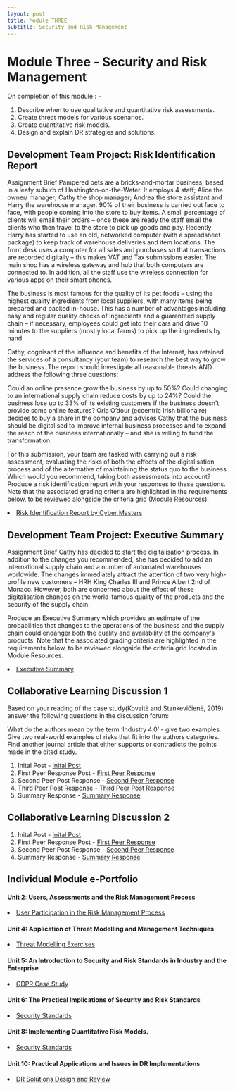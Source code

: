 ```yaml
---
layout: post
title: Module THREE
subtitle: Security and Risk Management
---
```

<h1>Module Three  - Security and Risk Management</h1>

On completion of this module : - 
<ol>
<li>Describe when to use qualitative and quantitative risk assessments.</li>
<li>Create threat models for various scenarios.</li>
<li>Create quantitative risk models.</li>
<li>Design and explain DR strategies and solutions.</li>
</ol>


## Development Team Project: Risk Identification Report
Assignment Brief
Pampered pets are a bricks-and-mortar business, based in a leafy suburb of Hashington-on-the-Water. It employs 4 staff; Alice the owner/ manager; Cathy the shop manager; Andrea the store assistant and Harry the warehouse manager. 90% of their business is carried out face to face, with people coming into the store to buy items. A small percentage of clients will email their orders – once these are ready the staff email the clients who then travel to the store to pick up goods and pay. Recently Harry has started to use an old, networked computer (with a spreadsheet package) to keep track of warehouse deliveries and item locations. The front desk uses a computer for all sales and purchases so that transactions are recorded digitally – this makes VAT and Tax submissions easier. The main shop has a wireless gateway and hub that both computers are connected to. In addition, all the staff use the wireless connection for various apps on their smart phones.

The business is most famous for the quality of its pet foods – using the highest quality ingredients from local suppliers, with many items being prepared and packed in-house. This has a number of advantages including easy and regular quality checks of ingredients and a guaranteed supply chain – if necessary, employees could get into their cars and drive 10 minutes to the suppliers (mostly local farms) to pick up the ingredients by hand.

Cathy, cognisant of the influence and benefits of the Internet, has retained the services of a consultancy (your team) to research the best way to grow the business. The report should investigate all reasonable threats AND address the following three questions:

Could an online presence grow the business by up to 50%?
Could changing to an international supply chain reduce costs by up to 24%?
Could the business lose up to 33% of its existing customers if the business doesn’t provide some online features?
Orla O’dour (eccentric Irish billionaire) decides to buy a share in the company and advises Cathy that the business should be digitalised to improve internal business processes and to expand the reach of the business internationally – and she is willing to fund the transformation.


For this submission, your team are tasked with carrying out a risk assessment, evaluating the risks of both the effects of the digitalisation process and of the alternative of maintaining the status quo to the business. Which would you recommend, taking both assessments into account? Produce a risk identification report with your responses to these questions. Note that the associated grading criteria are highlighted in the requirements below, to be reviewed alongside the criteria grid (Module Resources).

<li> <a href="https://github.com/DeepakSidhar/DeepakSidhar.github.io/blob/main/assets/ModuleThree/Risk%20Identification%20Report%20by%20Cyber%20Masters.pdf">Risk Identification Report by Cyber Masters</a></li>



## Development Team Project: Executive Summary
Assignment Brief
Cathy has decided to start the digitalisation process. In addition to the changes you recommended, she has decided to add an international supply chain and a number of automated warehouses worldwide. The changes immediately attract the attention of two very high-profile new customers – HRH King Charles III and Prince Albert 2nd of Monaco. However, both are concerned about the effect of these digitalisation changes on the world-famous quality of the products and the security of the supply chain.

Produce an Executive Summary which provides an estimate of the probabilities that changes to the operations of the business and the supply chain could endanger both the quality and availability of the company's products. Note that the associated grading criteria are highlighted in the requirements below, to be reviewed alongside the criteria grid located in Module Resources.

<li> <a href="https://github.com/DeepakSidhar/DeepakSidhar.github.io/blob/main/assets/ModuleThree/SRM_Unit-11_Development%20Team%20Project%20Executive%20Summary_CyberMasters_Assignment2%20(1).pdf">Executive Summary</a></li>




## Collaborative Learning Discussion 1

Based on your reading of the case study(Kovaitė and Stankevičienė, 2019) answer the following questions in the discussion forum:

What do the authors mean by the term ‘Industry 4.0’ - give two examples.
Give two real-world examples of risks that fit into the authors categories.
Find another journal article that either supports or contradicts the points made in the cited study.


<ol>
<li> Inital Post - <a href="https://github.com/DeepakSidhar/DeepakSidhar.github.io/blob/main/assets/ModuleThree/Collaborative%20Learning%20Discussion%201%20inital%20POST.pdf">Inital Post</a></li>
<li> First Peer Response Post - <a href="https://github.com/DeepakSidhar/DeepakSidhar.github.io/blob/main/assets/ModuleThree/Collaborative%20Learning%20Discussion%201%20response%201.pdf">First Peer Response</a></li>
<li> Second Peer Post Response - <a href="https://github.com/DeepakSidhar/DeepakSidhar.github.io/blob/main/assets/ModuleThree/Collaborative%20Learning%20Discussion%201%20response%202.pdf">Second Peer Response</a></li>
<li> Third Peer Post Response  - <a href="https://github.com/DeepakSidhar/DeepakSidhar.github.io/blob/main/assets/ModuleThree/Collaborative%20Learning%20Discussion%201%20response%203.pdf">Third Peer Post Response </a></li>
<li> Summary Response  - <a href="https://github.com/DeepakSidhar/DeepakSidhar.github.io/blob/main/assets/ModuleThree/Collaborative%20Learning%20Discussion%201%20Summary.pdf">Summary Response </a></li>
</ol>


## Collaborative Learning Discussion 2

<ol>
<li> Inital Post - <a href="https://github.com/DeepakSidhar/DeepakSidhar.github.io/blob/main/assets/ModuleThree/Collaborative%20Learning%20Discussion%202%20inital%20POST.pdf">Inital Post</a></li>
<li> First Peer Response Post - <a href="https://github.com/DeepakSidhar/DeepakSidhar.github.io/blob/main/assets/ModuleThree/Collaborative%20Learning%20Discussion%202%20response%201.pdf">First Peer Response</a></li>
<li> Second Peer Post Response - <a href="https://github.com/DeepakSidhar/DeepakSidhar.github.io/blob/main/assets/ModuleThree/Collaborative%20Learning%20Discussion%202%20response%202.pdf">Second Peer Response</a></li>
<li> Summary Response  - <a href="https://github.com/DeepakSidhar/DeepakSidhar.github.io/blob/main/assets/ModuleThree/Collaborative%20Learning%20Discussion%202%20Summary.pdf">Summary Response  </a></li>
</ol>


## Individual Module e-Portfolio

>
<h4>Unit 2: Users, Assessments and the Risk Management Process</h4>
<li><a href="https://github.com/DeepakSidhar/DeepakSidhar.github.io/blob/main/assets/ModuleThree/User%20Participation%20in%20the%20Risk%20Management%20Process.pdf">User Participation in the Risk Management Process	</a></li>
<h4>Unit 4: Application of Threat Modelling and Management Techniques</h4>
<li><a href="https://github.com/DeepakSidhar/DeepakSidhar.github.io/blob/main/assets/ModuleThree/Threat%20Modelling%20Exercises.pdf">Threat Modelling Exercises	</a></li>
<h4>Unit 5: An Introduction to Security and Risk Standards in Industry and the Enterprise</h4>
<li><a href="https://github.com/DeepakSidhar/DeepakSidhar.github.io/blob/main/assets/ModuleThree/GDPR%20Case%20Studies.pdf">GDPR Case Study		</a></li>
<h4>Unit 6: The Practical Implications of Security and Risk Standards</h4>
<li> <a href="https://github.com/DeepakSidhar/DeepakSidhar.github.io/blob/main/assets/ModuleThree/Security%20Standards.pdf">Security Standards	</a></li>
<h4>Unit 8: Implementing Quantitative Risk Models.</h4>
<li> <a href="https://github.com/DeepakSidhar/DeepakSidhar.github.io/blob/main/assets/ModuleThree/Security%20Standards.pdf">Security Standards	</a></li>
<h4>Unit 10: Practical Applications and Issues in DR Implementations</h4>
<li> <a href="https://github.com/DeepakSidhar/DeepakSidhar.github.io/blob/main/assets/ModuleThree/DR%20Solutions%20Design%20and%20Review.pdf">DR Solutions Design and Review</a></li>

